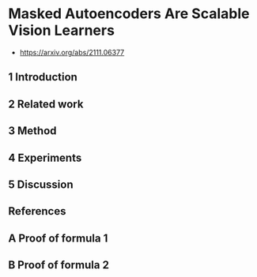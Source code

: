 # Masked Autoencoders Are Scalable Vision Learners

- https://arxiv.org/abs/2111.06377

## 1 Introduction

## 2 Related work

## 3 Method

## 4 Experiments

## 5 Discussion

## References

## A Proof of formula 1

## B Proof of formula 2
